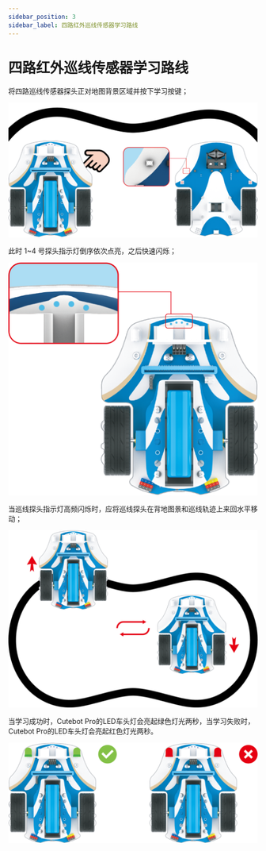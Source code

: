 ```yaml
---
sidebar_position: 3
sidebar_label: 四路红外巡线传感器学习路线
---
```


# 四路红外巡线传感器学习路线

将四路巡线传感器探头正对地图背景区域并按下学习按键；

![](./images/the-learning-routine-of-the-4-way-line-tracking-sensor-01.png)

此时 1~4 号探头指示灯倒序依次点亮，之后快速闪烁；

![](./images/the-learning-routine-of-the-4-way-line-tracking-sensor-02.png)

当巡线探头指示灯高频闪烁时，应将巡线探头在背地图景和巡线轨迹上来回水平移动；

![](./images/the-learning-routine-of-the-4-way-line-tracking-sensor-03.png)

当学习成功时，Cutebot Pro的LED车头灯会亮起绿色灯光两秒，当学习失败时，Cutebot Pro的LED车头灯会亮起红色灯光两秒。

![](./images/the-learning-routine-of-the-4-way-line-tracking-sensor-04.png)
